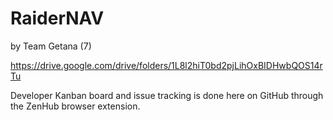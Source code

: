 # RaiderNAV
by Team Getana (7)

https://drive.google.com/drive/folders/1L8l2hiT0bd2pjLihOxBIDHwbQOS14rTu

Developer Kanban board and issue tracking is done here on GitHub through the ZenHub browser extension.
